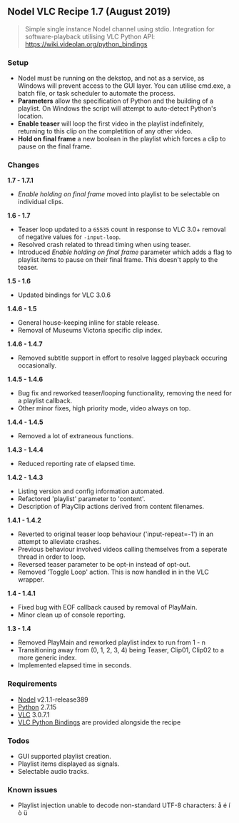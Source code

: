 ## Nodel VLC Recipe 1.7 (August 2019)
> Simple single instance Nodel channel using stdio.
> Integration for software-playback utilising VLC Python API: https://wiki.videolan.org/python_bindings

### Setup
- Nodel must be running on the dekstop, and not as a service, as Windows will prevent access to the GUI layer. You can utilise cmd.exe, a batch file, or task scheduler to automate the process.
- **Parameters** allow the specification of Python and the building of a playlist. On Windows the script will attempt to auto-detect Python's location.
- **Enable teaser** will loop the first video in the playlist indefinitely, returning to this clip on the completition of any other video.
- **Hold on final frame** a new boolean in the playlist which forces a clip to pause on the final frame.

### Changes
**1.7 - 1.7.1**
- *Enable holding on final frame* moved into playlist to be selectable on individual clips.
  
**1.6 - 1.7**
- Teaser loop updated to a `65535` count in response to VLC 3.0+ removal of negative values for `-input-loop`.
- Resolved crash related to thread timing when using teaser.
- Introduced *Enable holding on final frame* parameter which adds a flag to playlist items to pause on their final frame. This doesn't apply to the teaser.

**1.5 - 1.6**
- Updated bindings for VLC 3.0.6

**1.4.6 - 1.5**
- General house-keeping inline for stable release.
- Removal of Museums Victoria specific clip index.

**1.4.6 - 1.4.7**
- Removed subtitle support in effort to resolve lagged playback occuring occasionally.

**1.4.5 - 1.4.6**
- Bug fix and reworked teaser/looping functionality, removing the need for a playlist callback.
- Other minor fixes, high priority mode, video always on top.

**1.4.4 - 1.4.5**
- Removed a lot of extraneous functions.

**1.4.3 - 1.4.4**
- Reduced reporting rate of elapsed time.

**1.4.2 - 1.4.3**
- Listing version and config information automated.
- Refactored 'playlist' parameter to 'content'.
- Description of PlayClip actions derived from content filenames.

**1.4.1 - 1.4.2**
- Reverted to original teaser loop behaviour ('input-repeat=-1') in an attempt to alleviate crashes.
- Previous behaviour involved videos calling themselves from a seperate thread in order to loop.
- Reversed teaser parameter to be opt-in instead of opt-out.
- Removed 'Toggle Loop' action. This is now handled in in the VLC wrapper.

**1.4 - 1.4.1**
- Fixed bug with EOF callback caused by removal of PlayMain.
- Minor clean up of console reporting.

**1.3 - 1.4**
- Removed PlayMain and reworked playlist index to run from 1 - n
- Transitioning away from (0, 1, 2, 3, 4) being Teaser, Clip01, Clip02 to a more generic index.
- Implemented elapsed time in seconds.

### Requirements
- [Nodel] v2.1.1-release389
- [Python] 2.7.15
- [VLC] 3.0.7.1
- [VLC Python Bindings] are provided alongside the recipe

### Todos
- GUI supported playlist creation.
- Playlist items displayed as signals.
- Selectable audio tracks.

### Known issues
- Playlist injection unable to decode non-standard UTF-8 characters: å é í ò ü

 [Nodel]: <https://github.com/museumvictoria/nodel>
 [Python]: <https://www.python.org/downloads/>
 [VLC]: <https://www.videolan.org/vlc>
 [VLC Python Bindings]: <https://github.com/oaubert/python-vlc>